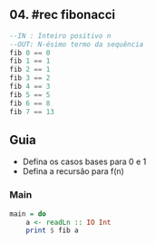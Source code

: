 ## 04. #rec fibonacci
```hs
--IN : Inteiro positivo n
--OUT: N-ésimo termo da sequência
fib 0 == 0
fib 1 == 1
fib 2 == 1
fib 3 == 2
fib 4 == 3
fib 5 == 5
fib 6 == 8
fib 7 == 13
```

## Guia
- Defina os casos bases para 0 e 1
- Defina a recursão para f(n)

<!--MAIN_BEGIN-->
### Main
```hs
main = do
    a <- readLn :: IO Int
    print $ fib a

```
<!--MAIN_END-->




